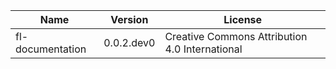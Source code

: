 | Name             | Version    | License                                        |
|------------------|------------|------------------------------------------------|
| fl-documentation | 0.0.2.dev0 | Creative Commons Attribution 4.0 International |
